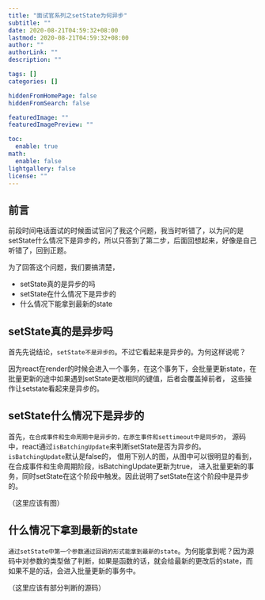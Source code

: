 ```yaml
---
title: "面试官系列之setState为何异步"
subtitle: ""
date: 2020-08-21T04:59:32+08:00
lastmod: 2020-08-21T04:59:32+08:00
author: ""
authorLink: ""
description: ""

tags: []
categories: []

hiddenFromHomePage: false
hiddenFromSearch: false

featuredImage: ""
featuredImagePreview: ""

toc:
  enable: true
math:
  enable: false
lightgallery: false
license: ""
---
```


## 前言

前段时间电话面试的时候面试官问了我这个问题，我当时听错了，以为问的是setState什么情况下是异步的，所以只答到了第二步，后面回想起来，好像是自己听错了，回到正题。  

为了回答这个问题，我们要搞清楚，

- setState真的是异步的吗
- setState在什么情况下是异步的
- 什么情况下能拿到最新的state

## setState真的是异步吗

首先先说结论，`setState不是异步的`。不过它看起来是异步的。为何这样说呢？

因为react在render的时候会进入一个事务，在这个事务下，会批量更新state，在批量更新的途中如果遇到setState更改相同的键值，后者会覆盖掉前者， 这些操作让setstate看起来是异步的。

## setState什么情况下是异步的

首先，`在合成事件和生命周期中是异步的，在原生事件和settimeout中是同步的`，
源码中，react通过`isBatchingUpdate`来判断setState是否为异步的。`isBatchingUpdate`默认是false的，
借用下别人的图，从图中可以很明显的看到，在合成事件和生命周期阶段，isBatchingUpdate更新为true，
进入批量更新的事务，同时setState在这个阶段中触发。因此说明了setState在这个阶段中是异步的。

（这里应该有图）

## 什么情况下拿到最新的state

`通过setState中第一个参数通过回调的形式能拿到最新的state`。为何能拿到呢？因为源码中对参数的类型做了判断，如果是函数的话，就会给最新的更改后的state，而如果不是的话，会进入批量更新的事务中。

（这里应该有部分判断的源码）
